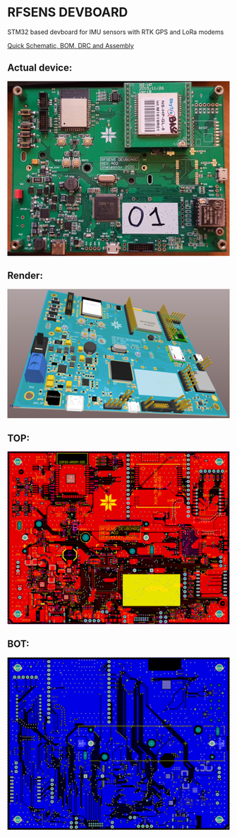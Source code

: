 # RFSENS DEVBOARD

STM32 based devboard for IMU sensors with RTK GPS and LoRa modems

[Quick Schematic, BOM, DRC and Assembly](RFSENS-Altium/RFSENS.pdf)

## Actual device:

<img src="Images/Photo.jpg" style="zoom: 67%;" />

## Render:

<img src="Images/Render.png" style="zoom: 50%;" />

## TOP:

<img src="Images/TOP.png" style="zoom:50%;" />

## BOT:

<img src="Images/BOT.png" style="zoom:50%;" />


